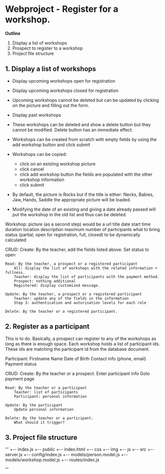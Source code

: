 
# Webproject - Register for a workshop.

**Outline**

1. Display a list of workshops
2. Prospect to register to a workshop
3. Project file structure

## 1. Display a list of workshops

- Display upcoming workshops open for registration
- Display upcoming workshops closed for registration
- Upcoming workshops cannot be deleted but can be updated by clicking on the picture and filling out the form.
- Display past workshops
- These workshops can be deleted and show a delete button but they cannot be modified. Delete button has an immediate effect.
- Workshops can be created from scratch with empty fields by using the add workshop button and click submit
- Workshops can be copied:
    - click on an existing workshop picture
    - click cancel
    - click add workshop button the fields are populated with the other workshop information
    - click submit

- By default, the picture is Rocks but if the title is either: Necks, Babies, Jaw, Hands, Saddle the appropriate picture will be loaded.
- Modifying the date of an existing and giving a date already passed will put the workshop in the old list and thus can be deleted.

Workshop:
  picture (as a second step) would be a url
  title
  date
  start time
  duration
  location
  description
  maximum number of participants
  what to bring
  status (partial, open for registration, full, closed) to be dynamically calculated

  CRUD:
    Create:  By the teacher, add the fields listed above. Set status to open

    Read: By the teacher, a prospect or a registered participant
        All: display the list of workshops with the related information + fullness.
        Teacher: display the list of participants with the payment method.
        Prospect: nothing additional
        Registered: display customized message.

    Update: By the teacher, a prospect or a registered participant
        Teacher: update any of the fields in the information
        Step 3: authentication and autorisation levels for each role

    Delete: By the teacher or a registered participant.

## 2. Register as a participant

  This is to do.
  Basically, a prospect can register to any of the workshops as long as there is enough space.
  Each workshop holds a list of participant ids.
  These ids are matching the participant id from the database document.

  Participant: Firstname Name 
               Date of Birth 
               Contact info (phone, email)
               Payment status

  CRUD:
    Create: By the teacher or a prospect.
        Enter participant info
        Goto payment page

    Read: By the teacher or a participant
        Teacher: list of participants
        Participant: personal information

    Update: By the participant
        Update personal information

    Delete: By the teacher or a participant.
        What should it trigger?
 

## 3. Project file structure
‘’’
  +-- index.js
  +-- public
      +-- index.html
      +-- css
      +-- img
      +-- js
  +-- src
      +-- server.js
      +-- config/index.js
      +-- models/person.model.js
      +-- models/workshop.model.js
      +-- routes/index.js

‘’’